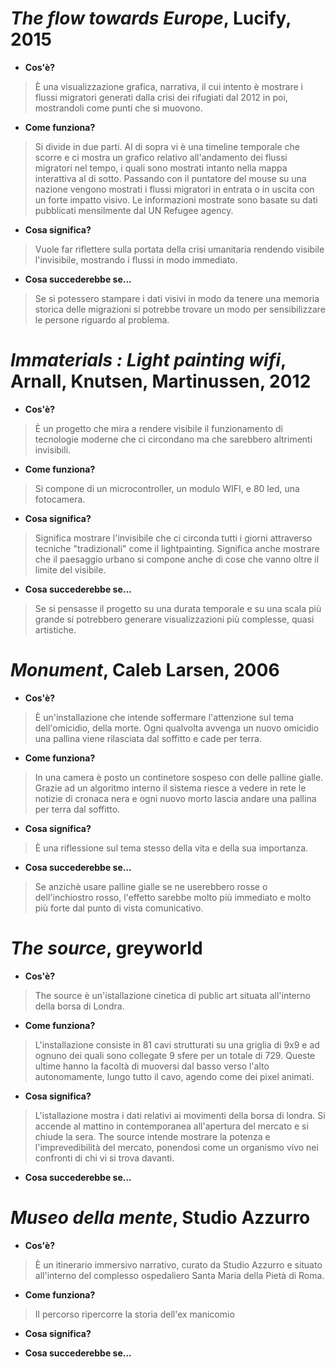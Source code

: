 
# ***The flow towards Europe***, Lucify, 2015

- **Cos'è?**
>È una visualizzazione grafica, narrativa, il cui intento è mostrare i flussi migratori  generati dalla crisi dei rifugiati dal 2012 in poi, mostrandoli come punti che si muovono.
- **Come funziona?**
>Si divide in due parti. Al di sopra vi è una timeline temporale che scorre e ci mostra un grafico relativo all'andamento dei flussi migratori nel tempo, i quali sono mostrati intanto nella mappa interattiva al di sotto. Passando con il puntatore del mouse su una nazione vengono mostrati i flussi migratori in entrata o in uscita con un forte impatto visivo.  Le informazioni mostrate sono basate su dati pubblicati mensilmente dal UN Refugee agency.
- **Cosa significa?**
> Vuole far riflettere sulla portata della crisi umanitaria rendendo visibile l'invisibile, mostrando i flussi in modo immediato.
- **Cosa succederebbe se...**
>Se si potessero stampare i dati visivi in modo da tenere una memoria storica delle migrazioni si potrebbe trovare un modo per sensibilizzare le persone riguardo al problema.


# ***Immaterials : Light painting wifi***, Arnall, Knutsen, Martinussen, 2012

- **Cos'è?**
>È un progetto che mira a rendere visibile il funzionamento di tecnologie moderne che ci circondano ma che sarebbero altrimenti invisibili.
- **Come funziona?**
>Si compone di un microcontroller, un modulo WIFI, e 80 led, una fotocamera.
- **Cosa significa?**
> Significa mostrare l'invisibile che ci circonda tutti i giorni attraverso tecniche "tradizionali" come il lightpainting.
Significa anche mostrare che il paesaggio urbano si compone anche di cose che vanno oltre il limite del visibile.
- **Cosa succederebbe se...**
>Se si pensasse il progetto su una durata temporale e su una scala più grande si potrebbero generare visualizzazioni più complesse, quasi artistiche.


# ***Monument***, Caleb Larsen, 2006

- **Cos'è?**
>È un'installazione che intende soffermare l'attenzione sul tema dell'omicidio, della morte. Ogni qualvolta avvenga un nuovo omicidio una pallina viene rilasciata dal soffitto e cade per terra.

- **Come funziona?**
>In una camera è posto un continetore sospeso con delle palline gialle. Grazie ad un algoritmo interno il sistema riesce a vedere
in rete le notizie di cronaca nera e ogni nuovo morto lascia andare una pallina per terra dal soffitto.

- **Cosa significa?**
>È una riflessione sul tema stesso della vita e della sua importanza.

- **Cosa succederebbe se...**
>Se anzichè usare palline gialle se ne userebbero rosse o dell'inchiostro rosso, l'effetto sarebbe molto più immediato e molto più forte dal punto di vista comunicativo.


# ***The source***, greyworld

- **Cos'è?**
>The source è un'istallazione cinetica di public art situata all'interno della borsa di Londra.
- **Come funziona?**
>L'installazione consiste in 81 cavi strutturati su una griglia di 9x9 e ad ognuno dei quali sono collegate 9 sfere per un totale di 729. Queste ultime hanno la facoltà di muoversi dal basso verso l'alto autonomamente, lungo tutto il cavo,  agendo come dei pixel animati.
- **Cosa significa?**
>L'istallazione mostra i dati relativi ai movimenti della borsa di londra. Si accende al mattino in contemporanea all'apertura del mercato e si chiude la sera. The source intende mostrare la potenza e l'imprevedibilità del mercato, ponendosi come un organismo vivo nei confronti di chi vi si trova davanti.
- **Cosa succederebbe se...**



# ***Museo della mente***, Studio Azzurro

- **Cos'è?**
>È un itinerario immersivo narrativo, curato da Studio Azzurro e situato all'interno del complesso ospedaliero Santa Maria della Pietà di Roma.
- **Come funziona?**
>Il percorso ripercorre la storia dell'ex manicomio
- **Cosa significa?**
>
- **Cosa succederebbe se...**
>
>
